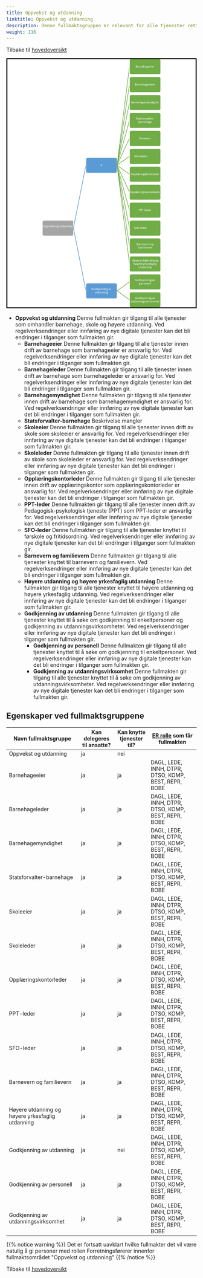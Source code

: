 ```yaml
---
title: Oppvekst og utdanning
linktitle: Oppvekst og utdanning
description: Denne fullmaktsgruppen er relevant for alle tjenester rettet mot virksomheter med aktivitet innen oppvekst, skole og høyere utdanning
weight: 116
---
```


Tilbake til [hovedoversikt](/authorization/modules/accessgroups/type-accessgroups/versjon-3/#oversikt-over-fullmaktsgrupper)


![Oppvekst og skole](os3.jpg "Oppvekst og skole")
- **Oppvekst og utdanning** Denne fullmakten gir tilgang til alle tjenester som omhandler barnehage, skole og høyere utdanning. Ved regelverksendringer eller innføring av nye digitale tjenester kan det bli endringer i tilganger som fullmakten gir.
    - **Barnehageeier** Denne fullmakten gir tilgang til alle tjenester innen drift av barnehage som barnehageeier er ansvarlig for. Ved regelverksendringer eller innføring av nye digitale tjenester kan det bli endringer i tilganger som fullmakten gir.
    - **Barnehageleder** Denne fullmakten gir tilgang til alle tjenester innen drift av barnehage som barnehageleder er ansvarlig for. Ved regelverksendringer eller innføring av nye digitale tjenester kan det bli endringer i tilganger som fullmakten gir.
    - **Barnehagemyndighet** Denne fullmakten gir tilgang til alle tjenester innen drift av barnehage som barnehagemyndighet er ansvarlig for. Ved regelverksendringer eller innføring av nye digitale tjenester kan det bli endringer i tilganger som fullmakten gir.
    - **Statsforvalter-barnehage** Beskrivelse mangler
    - **Skoleeier** Denne fullmakten gir tilgang til alle tjenester innen drift av skole som skoleeier er ansvarlig for. Ved regelverksendringer eller innføring av nye digitale tjenester kan det bli endringer i tilganger som fullmakten gir.
    - **Skoleleder** Denne fullmakten gir tilgang til alle tjenester innen drift av skole som skoleleder er ansvarlig for. Ved regelverksendringer eller innføring av nye digitale tjenester kan det bli endringer i tilganger som fullmakten gir.
    - **Opplæringskontorleder** Denne fullmakten gir tilgang til alle tjenester innen drift av opplæringskontor som opplæringskontorleder er ansvarlig for. Ved regelverksendringer eller innføring av nye digitale tjenester kan det bli endringer i tilganger som fullmakten gir.
    - **PPT-leder** Denne fullmakten gir tilgang til alle tjenester innen drift av Pedagogisk-psykologisk tjeneste (PPT) som PPT-leder er ansvarlig for. Ved regelverksendringer eller innføring av nye digitale tjenester kan det bli endringer i tilganger som fullmakten gir.
    - **SFO-leder** Denne fullmakten gir tilgang til alle tjenester knyttet til førskole og fritidsordning. Ved regelverksendringer eller innføring av nye digitale tjenester kan det bli endringer i tilganger som fullmakten gir.
    - **Barnevern og familievern** Denne fullmakten gir tilgang til alle tjenester knyttet til barnevern og familievern. Ved regelverksendringer eller innføring av nye digitale tjenester kan det bli endringer i tilganger som fullmakten gir.
	- **Høyere utdanning og høyere yrkesfaglig utdanning** Denne fullmakten gir tilgang til alle tjenester knyttet til høyere utdanning og høyere yrkesfaglig utdanning. Ved regelverksendringer eller innføring av nye digitale tjenester kan det bli endringer i tilganger som fullmakten gir.
	- **Godkjenning av utdanning** Denne fullmakten gir tilgang til alle tjenester knyttet til å søke om godkjenning til enkeltpersoner og godkjenning av utdanningsvirksomheter. Ved regelverksendringer eller innføring av nye digitale tjenester kan det bli endringer i tilganger som fullmakten gir.
    	- **Godkjenning av personell** Denne fullmakten gir tilgang til alle tjenester knyttet til å søke om godkjenning til enkeltpersoner. Ved regelverksendringer eller innføring av nye digitale tjenester kan det bli endringer i tilganger som fullmakten gir.
    	- **Godkjenning av utdanningsvirksomhet** Denne fullmakten gir tilgang til alle tjenester knyttet til å søke om godkjenning av utdanningsvirksomheter. Ved regelverksendringer eller innføring av nye digitale tjenester kan det bli endringer i tilganger som fullmakten gir.

## Egenskaper ved fullmaktsgruppene
|Navn fullmaktsgruppe|Kan delegeres til ansatte?|Kan knytte tjenester til?|[ER rolle](/authorization/modules/accessgroups/register_er/#rolletyper-fra-enhetsregisteret) som får fullmakten|
|---|---|---|---|
|Oppvekst og utdanning| ja|nei||
|Barnehageeier|ja|ja|DAGL, LEDE, INNH, DTPR, DTSO, KOMP, BEST, REPR, BOBE|
|Barnehageleder|ja|ja|DAGL, LEDE, INNH, DTPR, DTSO, KOMP, BEST, REPR, BOBE|
|Barnehagemyndighet|ja|ja|DAGL, LEDE, INNH, DTPR, DTSO, KOMP, BEST, REPR, BOBE|
|Statsforvalter-barnehage|ja|ja|DAGL, LEDE, INNH, DTPR, DTSO, KOMP, BEST, REPR, BOBE|
|Skoleeier|ja|ja|DAGL, LEDE, INNH, DTPR, DTSO, KOMP, BEST, REPR, BOBE|
|Skoleleder|ja|ja|DAGL, LEDE, INNH, DTPR, DTSO, KOMP, BEST, REPR, BOBE|
|Opplæringskontorleder|ja|ja|DAGL, LEDE, INNH, DTPR, DTSO, KOMP, BEST, REPR, BOBE|
|PPT-leder|ja|ja|DAGL, LEDE, INNH, DTPR, DTSO, KOMP, BEST, REPR, BOBE|
|SFO-leder|ja|ja|DAGL, LEDE, INNH, DTPR, DTSO, KOMP, BEST, REPR, BOBE|
|Barnevern og familievern|ja|ja|DAGL, LEDE, INNH, DTPR, DTSO, KOMP, BEST, REPR, BOBE|
|Høyere utdanning og høyere yrkesfaglig utdanning|ja|ja|DAGL, LEDE, INNH, DTPR, DTSO, KOMP, BEST, REPR, BOBE|
|Godkjenning av utdanning|ja|nei|DAGL, LEDE, INNH, DTPR, DTSO, KOMP, BEST, REPR, BOBE|
|Godkjenning av personell|ja|ja|DAGL, LEDE, INNH, DTPR, DTSO, KOMP, BEST, REPR, BOBE|
|Godkjenning av utdanningsvirksomhet| ja| ja|DAGL, LEDE, INNH, DTPR, DTSO, KOMP, BEST, REPR, BOBE|

{{% notice warning %}} Det er fortsatt uavklart hvilke fullmakter det vil være natulig å gi personer med rollen Forretningsførerer innenfor fullmaktsområdet "Oppvekst og utdanning" {{% /notice %}}


Tilbake til [hovedoversikt](/authorization/modules/accessgroups/type-accessgroups/versjon-3/#oversikt-over-fullmaktsgrupper)
